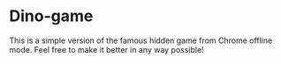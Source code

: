# Dino-game
 This is a simple version of the famous hidden game from Chrome offline mode. Feel free to make it better in any way possible!
